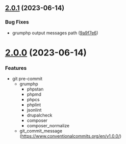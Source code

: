 ## [2.0.1](https://github.com/hinternet/drupal-grumphp/compare/v2.0.0...v2.0.1) (2023-06-14)


### Bug Fixes

* grumphp output messages path ([9a9f7e6](https://github.com/hinternet/drupal-grumphp/commit/9a9f7e6ba4915b2692d7a1274787e8c5c39f36ab))

# [2.0.0](https://github.com/hinternet/drupal-grumphp/compare/v1.0.1...v2.0.0) (2023-06-14)


### Features

* git pre-commit
  * grumphp
    * phpstan
    * phpmd
    * phpcs
    * phplint
    * jsonlint
    * drupalcheck
    * composer
    * composer_normalize
  * git_commit_message (https://www.conventionalcommits.org/en/v1.0.0/)
